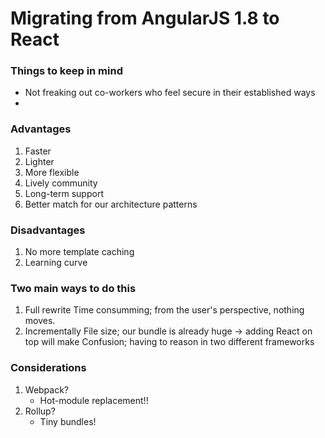 # Migrating from AngularJS 1.8 to React

### Things to keep in mind

- Not freaking out co-workers who feel secure in their established ways
- 

### Advantages

1. Faster
2. Lighter
3. More flexible
4. Lively community
5. Long-term support
6. Better match for our architecture patterns


### Disadvantages

1. No more template caching
2. Learning curve


### Two main ways to do this

1. Full rewrite
    Time consumming; from the user's perspective, nothing moves.
2. Incrementally
    File size; our bundle is already huge -> adding React on top will make
    Confusion; having to reason in two different frameworks

### Considerations

1. Webpack?
    - Hot-module replacement!!
2. Rollup?
    - Tiny bundles!
